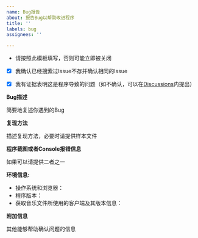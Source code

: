 ```yaml
---
name: Bug报告
about: 报告Bug以帮助改进程序
title: ''
labels: bug
assignees: ''

---
```


* 请按照此模板填写，否则可能立即被关闭

- [x] 我确认已经搜索过Issue不存并确认相同的Issue
- [x] 我有证据表明这是程序导致的问题（如不确认，可以在[Discussions](https://github.com/ix64/unlock-music/discussions)内提出）


**Bug描述**

简要地复述你遇到的Bug

**复现方法**

描述复现方法，必要时请提供样本文件

**程序截图或者Console报错信息**

如果可以请提供二者之一


**环境信息:**

 - 操作系统和浏览器：
 - 程序版本：
 - 获取音乐文件所使用的客户端及其版本信息：


**附加信息**

其他能够帮助确认问题的信息

